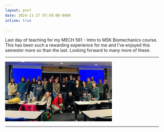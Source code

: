 ```yaml
---
layout: post
date: 2024-11-27 07:59:00-0400
inline: true

--- 
```

Last day of teaching for my MECH 561 - Intro to MSK Biomechanics course. This has been such a rewarding experience for me and I’ve enjoyed this semester more so than the last. Looking forward to many more of these.

---

<p align="left"> <img src="/assets/img/fall2024.jpg" width="350" title="MECH 561
Fall 2024"> </p>

---